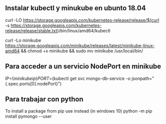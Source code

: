 
Instalar kubectl y minukube en ubunto 18.04
-

curl -LO https://storage.googleapis.com/kubernetes-release/release/$(curl -s https://storage.googleapis.com/kubernetes-release/release/stable.txt)/bin/linux/amd64/kubectl

curl -Lo minikube https://storage.googleapis.com/minikube/releases/latest/minikube-linux-amd64 && chmod +x minikube && sudo mv minikube /usr/local/bin/


Para acceder a un servicio NodePort en minikube
-
IP=$(minikube ip)
PORT=$(kubectl get svc mongo-db-service -o jsonpath="{.spec.ports[0].nodePort}")

Para trabajar con python
-

To install a package from pip use instead (in windows 10) python -m pip install pymongo --user

